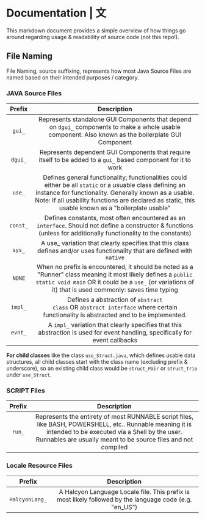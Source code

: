 # Documentation | 文

This markdown document provides a simple overview of how things go around regarding usage & readability of source code (not this repo!).

## File Naming

File Naming, source suffixing, represents how most Java Source Files are named based on their intended purposes / category.

### JAVA Source Files

| <strong>Prefix</strong> |                                                                                                                            <strong>Description</strong>                                                                                                                             |
| :---------------------: | :---------------------------------------------------------------------------------------------------------------------------------------------------------------------------------------------------------------------------------------------------------------------------------: |
|   <code>gui\_</code>    |                                                          Represents standalone GUI Components that depend on <code>dgui\_</code> components to make a whole usable component. Also known as the boilerplate GUI Component                                                           |
|   <code>dgui\_</code>   |                                                                             Represents dependent GUI Components that require itself to be added to a <code>gui\_</code> based component for it to work                                                                              |
|   <code>use\_</code>    | Defines general functionality; functionalities could either be all <code>static</code> or a usuable class defining an instance for functionality. Generally known as a usable. Note: If all usability functions are declared as static, this usable known as a "boilerplate usable" |
|  <code>const\_</code>   |                                                    Defines constants, most often encountered as an <code>interface</code>. Should not define a constructor & functions (unless for additionally functionality to the constants)                                                     |
|   <code>sys\_</code>    |                                                                 A </code>use\_</code> variation that clearly specifies that this class defines and/or uses functionality that are defined with <code>native</code>                                                                  |
|    <code>NONE</code>    |                   When no prefix is encountered, it should be noted as a "Runner" class meaning it most likely defines a <code>public static void main</code> OR it could be a <code>use\_</code> (or variations of it) that is used commonly: saves time typing                    |
|   <code>impl\_</code>   |                                                              Defines a abstraction of <code>abstract class</code> OR <code>abstract interface</code> where certain functionality is abstracted and to be implemented.                                                               |
|   <code>evnt\_</code>   |                                                                      A <code>impl\_</code> variation that clearly specifies that this abstraction is used for event handling, specifically for event callbacks                                                                      |

**For child classes** like the class `use_Struct.java`, which defines usable data structures, all child classes start with the class name (excluding prefix & underscore), so an existing child class would be `struct_Pair` or `struct_Trio` under `use_Struct`.

### SCRIPT Files

| <strong>Prefix</strong> |                                                                                                <strong>Description</strong>                                                                                                 |
| :---------------------: | :-------------------------------------------------------------------------------------------------------------------------------------------------------------------------------------------------------------------------: |
|   <code>run\_</code>    | Represents the entirety of most RUNNABLE script files, like BASH, POWERSHELL, etc.. Runnable meaning it is intended to be executed via a Shell by the user. Runnables are usually meant to be source files and not compiled |

### Locale Resource Files

|  <strong>Prefix</strong>   |                                      <strong>Description</strong>                                       |
| :------------------------: | :-----------------------------------------------------------------------------------------------------: |
| <code>HalcyonLang\_</code> | A Halcyon Language Locale file. This prefix is most likely followed by the language code (e.g. "en_US") |
